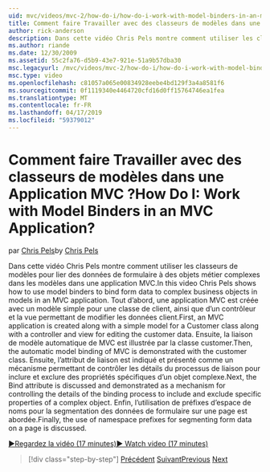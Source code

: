 ```yaml
---
uid: mvc/videos/mvc-2/how-do-i/how-do-i-work-with-model-binders-in-an-mvc-application
title: Comment faire Travailler avec des classeurs de modèles dans une Application MVC ? | Microsoft Docs
author: rick-anderson
description: Dans cette vidéo Chris Pels montre comment utiliser les classeurs de modèles pour lier des données de formulaire à des objets métier complexes dans les modèles dans une application MVC. Tout d’abord, une en cours MVC...
ms.author: riande
ms.date: 12/30/2009
ms.assetid: 55c2fa76-d5b9-43e7-921e-51a9b57dba30
msc.legacyurl: /mvc/videos/mvc-2/how-do-i/how-do-i-work-with-model-binders-in-an-mvc-application
msc.type: video
ms.openlocfilehash: c81057a065e00834928eebe4bd129f3a4a8581f6
ms.sourcegitcommit: 0f1119340e4464720cfd16d0ff15764746ea1fea
ms.translationtype: MT
ms.contentlocale: fr-FR
ms.lasthandoff: 04/17/2019
ms.locfileid: "59379012"
---
```

# <a name="how-do-i-work-with-model-binders-in-an-mvc-application"></a><span data-ttu-id="e5aa5-105">Comment faire Travailler avec des classeurs de modèles dans une Application MVC ?</span><span class="sxs-lookup"><span data-stu-id="e5aa5-105">How Do I: Work with Model Binders in an MVC Application?</span></span>

<span data-ttu-id="e5aa5-106">par [Chris Pels](https://twitter.com/chrispels)</span><span class="sxs-lookup"><span data-stu-id="e5aa5-106">by [Chris Pels](https://twitter.com/chrispels)</span></span>

<span data-ttu-id="e5aa5-107">Dans cette vidéo Chris Pels montre comment utiliser les classeurs de modèles pour lier des données de formulaire à des objets métier complexes dans les modèles dans une application MVC.</span><span class="sxs-lookup"><span data-stu-id="e5aa5-107">In this video Chris Pels shows how to use model binders to bind form data to complex business objects in models in an MVC application.</span></span> <span data-ttu-id="e5aa5-108">Tout d’abord, une application MVC est créée avec un modèle simple pour une classe de client, ainsi que d’un contrôleur et la vue permettant de modifier les données client.</span><span class="sxs-lookup"><span data-stu-id="e5aa5-108">First, an MVC application is created along with a simple model for a Customer class along with a controller and view for editing the customer data.</span></span> <span data-ttu-id="e5aa5-109">Ensuite, la liaison de modèle automatique de MVC est illustrée par la classe customer.</span><span class="sxs-lookup"><span data-stu-id="e5aa5-109">Then, the automatic model binding of MVC is demonstrated with the customer class.</span></span> <span data-ttu-id="e5aa5-110">Ensuite, l’attribut de liaison est indiqué et présenté comme un mécanisme permettant de contrôler les détails du processus de liaison pour inclure et exclure des propriétés spécifiques d’un objet complexe.</span><span class="sxs-lookup"><span data-stu-id="e5aa5-110">Next, the Bind attribute is discussed and demonstrated as a mechanism for controlling the details of the binding process to include and exclude specific properties of a complex object.</span></span> <span data-ttu-id="e5aa5-111">Enfin, l’utilisation de préfixes d’espace de noms pour la segmentation des données de formulaire sur une page est abordée.</span><span class="sxs-lookup"><span data-stu-id="e5aa5-111">Finally, the use of namespace prefixes for segmenting form data on a page is discussed.</span></span>

[<span data-ttu-id="e5aa5-112">&#9654;Regardez la vidéo (17 minutes)</span><span class="sxs-lookup"><span data-stu-id="e5aa5-112">&#9654; Watch video (17 minutes)</span></span>](https://channel9.msdn.com/Blogs/ASP-NET-Site-Videos/how-do-i-work-with-model-binders-in-an-mvc-application)

> [!div class="step-by-step"]
> <span data-ttu-id="e5aa5-113">[Précédent](how-do-i-create-a-custom-html-helper-for-an-mvc-application.md)
> [Suivant](how-do-i-use-httpverbs-attributes-in-an-mvc-application.md)</span><span class="sxs-lookup"><span data-stu-id="e5aa5-113">[Previous](how-do-i-create-a-custom-html-helper-for-an-mvc-application.md)
[Next](how-do-i-use-httpverbs-attributes-in-an-mvc-application.md)</span></span>
